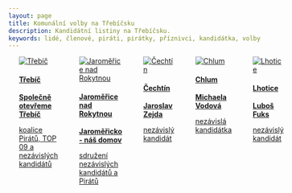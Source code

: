 ```yaml
---
layout: page
title: Komunální volby na Třebíčsku
description: Kandidátní listiny na Třebíčsku.
keywords: lidé, členové, piráti, pirátky, příznivci, kandidátka, volby
---
```


<div class="o-section">
  <div class="row"> 
    <div class="columns medium-12">                  
      <div class="o-section-header o-section-header--bordered">
      </div>
      <div class="c-program-candidates">
        <div class="c-program-candidate-badge">
          <a class="c-program-candidate-badge__body" href="https://trebicsko.pirati.cz/zastupitele-obci/trebic/">
            <div class="c-program-candidate-badge__avatar">
              <img src="{{ "/assets/img/trebic.jpg"  }}" alt="Třebíč" class="c-program-candidate-badge__avatar-image">
            </div>
            <div class="c-program-candidate-badge__description">
              <h4 class="c-program-candidate-badge__name">
                <span class="c-headline-anchor">
                  Třebíč
                </span>
              </h4>
              <strong class="c-program-candidate-badge__profession">
                Společně otevřeme Třebíč
              </strong>
              <p class="c-program-candidate-badge__bio">
                koalice Pirátů, TOP 09 a nezávislých kandidátů
              </p>
            </div>
          </a>
        </div>
      </div>
      <div class="o-section-header o-section-header--bordered">
      </div>
      <div class="c-program-candidates">
        <div class="c-program-candidate-badge">
          <a class="c-program-candidate-badge__body" href="https://trebicsko.pirati.cz/zastupitele-obci/jaromerice/">
            <div class="c-program-candidate-badge__avatar">
              <img src="{{ "/assets/img/jaromerice.jpg"  }}" alt="Jaroměřice nad Rokytnou" class="c-program-candidate-badge__avatar-image">
            </div>
            <div class="c-program-candidate-badge__description">
              <h4 class="c-program-candidate-badge__name">
                <span class="c-headline-anchor">
                  Jaroměřice nad Rokytnou
                </span>
              </h4>
              <strong class="c-program-candidate-badge__profession">
                Jaroměřicko - náš domov
              </strong>
              <p class="c-program-candidate-badge__bio">
                sdružení nezávislých kandidátů a Pirátů
              </p>
            </div>
          </a>
        </div>
      </div>
      <div class="o-section-header o-section-header--bordered">
      </div>
      <div class="c-program-candidates">
        <div class="c-program-candidate-badge">
          <a class="c-program-candidate-badge__body" href="https://trebicsko.pirati.cz/zastupitele-obci/cechtin/">
            <div class="c-program-candidate-badge__avatar">
              <img src="{{ "/assets/img/cechtin.jpg"  }}" alt="Čechtín" class="c-program-candidate-badge__avatar-image">
            </div>
            <div class="c-program-candidate-badge__description">
              <h4 class="c-program-candidate-badge__name">
                <span class="c-headline-anchor">
                  Čechtín
                </span>
              </h4>
              <strong class="c-program-candidate-badge__profession">
                Jaroslav Zejda
              </strong>
              <p class="c-program-candidate-badge__bio">
                nezávislý kandidát
              </p>
            </div>
          </a>
        </div>
      </div>
      <div class="o-section-header o-section-header--bordered">
      </div>
      <div class="c-program-candidates">
        <div class="c-program-candidate-badge">
          <a class="c-program-candidate-badge__body" href="https://trebicsko.pirati.cz/zastupitele-obci/chlum/">
            <div class="c-program-candidate-badge__avatar">
              <img src="{{ "/assets/img/chlum.jpg"  }}" alt="Chlum" class="c-program-candidate-badge__avatar-image">
            </div>
            <div class="c-program-candidate-badge__description">
              <h4 class="c-program-candidate-badge__name">
                <span class="c-headline-anchor">
                  Chlum
                </span>
              </h4>
              <strong class="c-program-candidate-badge__profession">
                Michaela Vodová
              </strong>
              <p class="c-program-candidate-badge__bio">
                nezávislá kandidátka
              </p>
            </div>
          </a>
        </div>
      </div>
      <div class="o-section-header o-section-header--bordered">
      </div>
      <div class="c-program-candidates">
        <div class="c-program-candidate-badge">
          <a class="c-program-candidate-badge__body" href="https://trebicsko.pirati.cz/zastupitele-obci/lhotice/">
            <div class="c-program-candidate-badge__avatar">
              <img src="{{ "/assets/img/lhotice.jpg"  }}" alt="Lhotice" class="c-program-candidate-badge__avatar-image">
            </div>
            <div class="c-program-candidate-badge__description">
              <h4 class="c-program-candidate-badge__name">
                <span class="c-headline-anchor">
                  Lhotice
                </span>
              </h4>
              <strong class="c-program-candidate-badge__profession">
                Luboš Fuks
              </strong>
              <p class="c-program-candidate-badge__bio">
                nezávislý kandidát
              </p>
            </div>
          </a>
        </div>
      </div>
      <div class="o-section-header o-section-header--bordered">
      </div>
    </div>
  </div>      
</div>      
